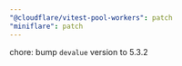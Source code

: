 ```yaml
---
"@cloudflare/vitest-pool-workers": patch
"miniflare": patch
---
```


chore: bump `devalue` version to 5.3.2
